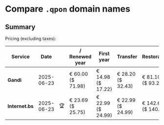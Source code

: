 # Compare `.qpon` domain names

## Summary

Pricing (excluding taxes):

| Service | Date |  | / Renewed year | First year | Transfer | Restoration |
|--|--|--|--|--|--|--|
| **Gandi** | 2025-06-23 |  | € 60.00<br>($ 71.98) | € 14.98<br>($ 17.22) | € 28.20<br>($ 32.43) | € 81.10<br>($ 93.26) |
| **Internet.bs** | 2025-06-23 | 🏆 | € 23.69<br>($ 25.75) | € 22.99<br>($ 24.99) | € 22.99<br>($ 24.99) | € 142.69<br>($ 140.75) |

